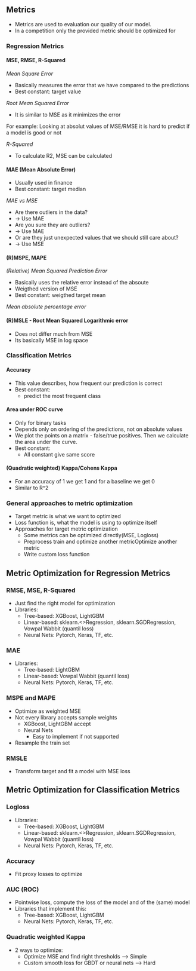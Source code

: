 ## Metrics

* Metrics are used to evaluation our quality of our model.
* In a competition only the provided metric should be optimized for

### Regression Metrics

#### MSE, RMSE, R-Squared

*Mean Square Error*
* Basically measures the error that we have compared to the predictions
* Best constant: target value

*Root Mean Squared Error*
* It is similar to MSE as it minimizes the error

For example: Looking at absolut values of MSE/RMSE it is hard to predict if a model is good or not

*R-Squared*
* To calculate R2, MSE can be calculated

#### MAE (Mean Absolute Error)

* Usually used in finance
* Best constant: target median

*MAE vs MSE*
* Are there outliers in the data?
* -> Use MAE
* Are you sure they are outliers?
* -> Use MAE
* Or are they just unexpected values that we should still care about?
* -> Use MSE

#### (R)MSPE, MAPE

*(Relative) Mean Squared Prediction Error*
* Basically uses the relative error instead of the absoute
* Weigthed version of MSE
* Best constant: weigthed target mean

*Mean absolute percentage error*

#### (R)MSLE - Root Mean Squared Logarithmic error
* Does not differ much from MSE
* Its basically MSE in log space

 
### Classification Metrics

#### Accuracy
* This value describes, how frequent our prediction is correct
* Best constant: 
  * predict the most frequent class

#### Area under ROC curve
* Only for binary tasks
* Depends only on ordering of the predictions, not on absolute values
* We plot the points on a matrix - false/true positives. Then we calculate the area under the curve. 
* Best constant:
  * All constant give same score

#### (Quadratic weighted) Kappa/Cohens Kappa
* For an accuracy of 1 we get 1 and for a baseline we get 0
* Similar to R^2

### General approaches to metric optimization
* Target metric is what we want to optimized
* Loss function is, what the model is using to optimize itself
* Approaches for target metric optimization
  * Some metrics can be optimized directly(MSE, Logloss)
  * Preprocess train and optimize another metricOptimize another metric
  * Write custom loss function

## Metric Optimization for Regression Metrics

### RMSE, MSE, R-Squared
* Just find the right model for optimization
* Libraries:
  * Tree-based: XGBoost, LightGBM
  * Linear-based: sklearn.<>Regression, sklearn.SGDRegression, Vowpal Wabbit (quantil loss)
  * Neural Nets: Pytorch, Keras, TF, etc.

### MAE
* Libraries:
  * Tree-based: LightGBM
  * Linear-based: Vowpal Wabbit (quantil loss)
  * Neural Nets: Pytorch, Keras, TF, etc.

### MSPE and MAPE
* Optimize as weighted MSE
* Not every library accepts sample weights
  * XGBoost, LightGBM accept
  * Neural Nets
    * Easy to implement if not supported
* Resample the train set

### RMSLE
* Transform target and fit a model with MSE loss  
  

## Metric Optimization for Classification Metrics

### Logloss
* Libraries:
  * Tree-based: XGBoost, LightGBM
  * Linear-based: sklearn.<>Regression, sklearn.SGDRegression, Vowpal Wabbit (quantil loss)
  * Neural Nets: Pytorch, Keras, TF, etc.

  
### Accuracy
* Fit proxy losses to optimize

### AUC (ROC)
* Pointwise loss, compute the loss of the model and of the (same) model
* Libraries that implement this:
  * Tree-based: XGBoost, LightGBM
  * Neural Nets: Pytorch, Keras, TF, etc.

### Quadratic weighted Kappa
* 2 ways to optimize:
  * Optimize MSE and find right thresholds --> Simple
  * Custom smooth loss for GBDT or neural nets --> Hard